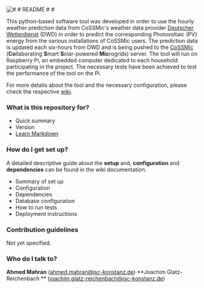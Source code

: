 ![# # README # #](https://bitbucket.org/repo/jB8qoo/images/3894100078-PV_panels.jpg)

This python-based software tool was developed in order to use the hourly weather prediction data from CoSSMic's weather data provider [Deutscher Wetterdienst](http://dwd.de/) (DWD) in order to predict the corresponding Photovoltaic (PV) energy from the various installations of CoSSMic users. The prediction data is updated each six-hours from DWD and is being pushed to the [CoSSMic](http://cossmic.eu/) (**Co**llaborating **S**mart **S**olar-powered **Mic**rogrids) server. 
The tool will run on Raspberry Pi, an embedded computer dedicated to each household participating in the project. The necessary tests have been achieved to test the performance of the tool on the Pi.

For more details about the tool and the necessary configuration, please check the respective [wiki](https://bitbucket.org/cossmic/yieldprediction/wiki/Home). 

### What is this repository for? ###

* Quick summary
* Version
* [Learn Markdown](https://bitbucket.org/tutorials/markdowndemo)

### How do I get set up? ###

A detailed descriptive guide about the **setup** and, **configuration** and **dependencies** can be found in the wiki documentation.

* Summary of set up
* Configuration
* Dependencies
* Database configuration
* How to run tests
* Deployment instructions

### Contribution guidelines ###

Not yet specified.

### Who do I talk to? ###
**Ahmed Mahran** (ahmed.mahran@isc-konstanz.de)
**Joachim Glatz-Reichenbach ** (joachim.glatz-reichenbach@isc-konstanz.de)
